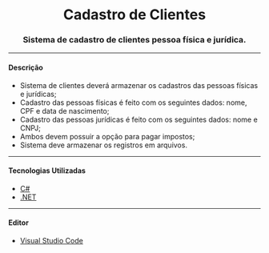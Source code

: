 <h1 align="center">Cadastro de Clientes</h1>
<h3 align="center">Sistema de cadastro de clientes pessoa física e jurídica.</h3>

---
<h4 align="left">Descrição</h4>

<!--ts-->
   * Sistema de clientes deverá armazenar os cadastros das pessoas físicas e jurídicas;
   * Cadastro das pessoas físicas é feito com os seguintes dados: nome, CPF e data de nascimento;
   * Cadastro das pessoas jurídicas é feito com os seguintes dados: nome e CNPJ;
   * Ambos devem possuir a opção para pagar impostos;
   * Sistema deve armazenar os registros em arquivos.
<!--te-->
---

<h4 align="left">Tecnologias Utilizadas</h4>

<!--ts-->
   * [C#](https://learn.microsoft.com/pt-br/dotnet/csharp/)
   * [.NET](https://dotnet.microsoft.com/en-us/)
<!--te-->
---

<h4 align="left">Editor</h4>

<!--ts-->
   * [Visual Studio Code](https://code.visualstudio.com/)
<!--te--
---

<h4 align="left">Organização do Projeto</h4>
----

<h4 align="left">Pré-requisistos de Instalação</h4>
---

<h4 align="left">Execução de Aplicação</h4>
```bash
# Clone este repositório
$ git clone <https://github.com/aylarosario/senaiUC12/tree/main/SA2/Sistema>

# Entre na pasta do projeto usando o Visual Studio Code

# Execute o projeto no terminal
$ dotnet run

<h4 align="left">Erros Comuns</h4>
---

<h4 align="left">Contribuidores</h4>

Feito com ❤️ por Ayla Rosário
 
[![Gmail Badge](https://img.shields.io/badge/-ayla.rayanee@gmail.com-c14438?style=flat-square&logo=Gmail&logoColor=white&link=mailto:ayla.rayanee@gmail.com)](mailto:ayla.rayanee@gmail.com)
